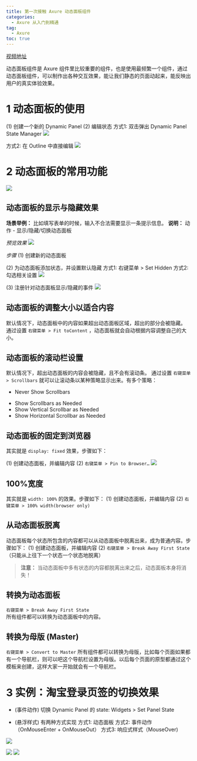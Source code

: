 ```yaml
---
title: 第一次接触 Axure 动态面板组件
categories:
  - Axure 从入门到精通
tag:
  - Axure
toc: true
---
```


[视频地址](http://www.jikexueyuan.com/course/1664.html)

动态面板组件是 Axure 组件里比较重要的组件，也是使用最频繁一个组件，通过动态面板组件，可以制作出各种交互效果，能让我们静态的页面动起来，能反映出用户的真实体验效果。 

# 1 动态面板的使用
(1)  创建一个新的 Dynamic Panel
(2) 编辑状态
方式1: 双击弹出 Dynamic Panel State Manager
![](http://o7m5xjmtl.bkt.clouddn.com/6D5DEDF8-135C-4D0C-88DC-6ECCA2E79CBC.png)

方式2: 在 Outline 中直接编辑
![](http://o7m5xjmtl.bkt.clouddn.com/DA005998-B456-4FED-A522-9B0F2AABBE7E.png)

# 2 动态面板的常用功能
![](http://o7m5xjmtl.bkt.clouddn.com/0AE2CF89-0D1B-4484-AFF4-9F9EBF84C290.png)


## 动态面板的显示与隐藏效果
**场景举例：** 比如填写表单的时候，输入不合法需要显示一条提示信息。
**说明：** 动作 - 显示/隐藏/切换动态面板

*预览效果*
![](http://o7m5xjmtl.bkt.clouddn.com/dynamicpanelshowhide.gif)

*步骤*
(1) 创建新的动态面板

(2) 为动态面板添加状态，并设置默认隐藏
方式1: 右键菜单 > Set Hidden
方式2: 勾选相关设置
![](http://o7m5xjmtl.bkt.clouddn.com/AC881D52-9860-4A4A-AF16-F9E351CC1553.png)

(3) 注册针对动态面板显示/隐藏的事件
![](http://o7m5xjmtl.bkt.clouddn.com/C03DEDEB-9A49-4835-A976-B6CAE7009635.png)

## 动态面板的调整大小以适合内容
 默认情况下，动态面板中的内容如果超出动态面板区域，超出的部分会被隐藏。
通过设置 `右键菜单 > Fit toContent` ，动态面板就会自动根据内容调整自己的大小。

## 动态面板的滚动栏设置
默认情况下，超出动态面板的内容会被隐藏，且不会有滚动条。
通过设置 `右键菜单 > Scrollbars` 就可以让滚动条以某种策略显示出来。有多个策略：
+ Never Show Scrollbars
* Show Scrollbars as Needed
* Show Vertical Scrollbar as Needed
* Show Horizontal Scrollbar as Needed

## 动态面板的固定到浏览器
其实就是 `display: fixed` 效果，步骤如下：

(1) 创建动态面板，并编辑内容
(2)  `右键菜单 > Pin to Browser…`
![](http://o7m5xjmtl.bkt.clouddn.com/FA67DC3E-F018-47F2-9DE2-C55538D3268B.png)

## 100%宽度
其实就是 `width: 100%` 的效果。步骤如下：
(1) 创建动态面板，并编辑内容
(2) `右键菜单 > 100% width(browser only)`

## 从动态面板脱离
动态面板每个状态所包含的内容都可以从动态面板中脱离出来，成为普通内容。步骤如下：
(1) 创建动态面板，并编辑内容
(2) `右键菜单 > Break Away First State` （只能从上往下一个状态一个状态地脱离）

> **注意：** 当动态面板中多有状态的内容都脱离出来之后，动态面板本身将消失！  

## 转换为动态面板
 `右键菜单 > Break Away First State`  
所有组件都可以转换为动态面板中的内容。

## 转换为母版 (Master)
 `右键菜单 > Convert to Master` 
所有组件都可以转换为母版，比如每个页面如果都有一个导航栏，则可以吧这个导航栏设置为母版。以后每个页面的原型都通过这个模板来创建，这样大家一开始就会有一个导航栏。

# 3 实例：淘宝登录页签的切换效果 
+ (事件动作) 切换 Dynamic Panel 的 state:  Widgets >  Set Panel State
* (悬浮样式) 有两种方式实现
方式1: 动态面板
方式2: 事件动作（OnMouseEnter + OnMouseOut）
方式3: 响应式样式（MouseOver)

![](http://o7m5xjmtl.bkt.clouddn.com/1767B199-B6D7-4C03-B096-95672A463E86.png)

![](http://o7m5xjmtl.bkt.clouddn.com/373AE880-B66A-472C-874D-3F2B26AE4BAB.png)  ![](http://o7m5xjmtl.bkt.clouddn.com/DEBA2F16-16FF-4335-824B-4CF4448D3EF5.png)

